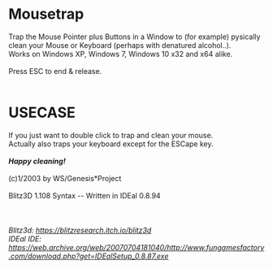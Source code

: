 # Mousetrap
Trap the Mouse Pointer plus Buttons in a Window to (for example) pysically clean your Mouse or Keyboard (perhaps with denatured alcohol..).<br>
Works on Windows XP, Windows 7, Windows 10 x32 and x64 alike.<br>
<br>
Press ESC to end & release.<br>
<br>
# USECASE
If you just want to double click to trap and clean your mouse.<br>
Actually also traps your keyboard except for the ESCape key.<br>
<br>
<b><i>        Happy cleaning! </i></b><br>
<br>
(c)1/2003 by WS/Genesis*Project<br>
<br>
Blitz3D 1.108 Syntax -- Written in IDEal 0.8.94<br>
<br>
<br>
<i><br>
Blitz3d: https://blitzresearch.itch.io/blitz3d <br>
IDEal IDE: https://web.archive.org/web/20070704181040/http://www.fungamesfactory.com/download.php?get=IDEalSetup_0.8.87.exe <br>
</i>
<br>
